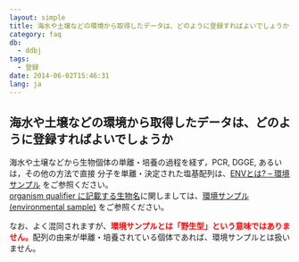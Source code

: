 ```yaml
---
layout: simple
title: 海水や土壌などの環境から取得したデータは、どのように登録すればよいでしょうか
category: faq
db:
  - ddbj
tags: 
  - 登録
date: 2014-06-02T15:46:31
lang: ja
---
```


## 海水や土壌などの環境から取得したデータは、どのように登録すればよいでしょうか

<p>海水や土壌などから生物個体の単離・培養の過程を経ず，PCR, DGGE, あるいは，その他の方法で直接 分子を単離・決定された塩基配列は、<a href="/ddbj/env.html">ENVとは? – 環境サンプル</a> をご参照ください。<br><a href="/ddbj/organism.html">organism qualifier に記載する生物名</a>に関しましては、<a href="/ddbj/organism.html#env">環境サンプル (environmental sample)</a> をご参照ください。</p><p>なお、よく混同されますが、<span style="color: #ff0000; font-weight:bold">環境サンプルとは「野生型」という意味ではありません。</span>配列の由来が単離・培養されている個体であれば、環境サンプルとは扱いません。</p>
